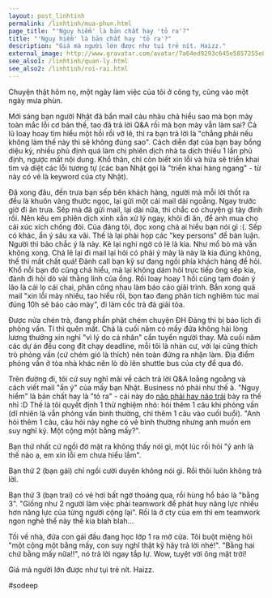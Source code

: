 ```yaml
---
layout: post_linhtinh
permalink: /linhtinh/mua-phun.html
page_title: "'Nguy hiểm' là bản chất hay 'tỏ ra'?"
title: "'Nguy hiểm' là bản chất hay 'tỏ ra'?"
description: "Giá mà người lớn được như tụi trẻ nít. Haizz."
external_image: http://www.gravatar.com/avatar/7a64ed9293c645e5857255e8f2320a8d?s=292
see_also1: /linhtinh/quan-ly.html
see_also2: /linhtinh/roi-rai.html
---
```


Chuyện thật hôm nọ, một ngày làm việc của tôi ở công ty, cũng vào một ngày mưa phùn.

Mới sáng bạn người Nhật đã bắn mail càu nhàu chả hiểu sao mà bọn mày toàn mắc lỗi cơ bản thế, tao đã trả lời Q&A rồi mà bọn mày vẫn làm sai? Cả lũ loay hoay tìm hiểu một hồi rồi vỡ lẽ, thì ra bạn trả lời là "chẳng phải nếu không làm thế này thì sẽ không đúng sao". Cách diễn đạt của bạn bay bổng diệu kỳ, nhiều phủ định quá làm chị phiên dịch nhà ta dịch thiếu 1 lần phủ định, ngược mất nội dung. Khổ thân, chỉ còn biết xin lỗi và hứa sẽ triển khai tìm và diệt các lỗi tương tự (các bạn Nhật gọi là "triển khai hàng ngang" - từ này có vẻ là keyword của cty Nhật).

Đã xong đâu, đến trưa bạn sếp bên khách hàng, người mà mỗi lời thốt ra đều là khuôn vàng thước ngọc, lại gửi một cái mail dài ngoẵng. Ngay trước giờ đi ăn trưa. Sếp mà đã gửi mail, lại dài nữa, thì chắc có chuyện gì tày đình rồi. Nên kêu em phiên dịch xinh xắn xử lý ngay, khỏi đi ăn, để anh mua cho cái xúc xích chống đói. Của đáng tội, đọc xong chả ai hiểu bạn nói gì :(. Sếp có khác, ẩn ý sâu xa vãi. Thế là lại phải họp các "key persons" để bàn luận. Người thì bảo chắc ý là này. Kẻ lại nghi ngờ có lẽ là kia. Như mổ bò mà vẫn không xong. Chả lẽ lại đi mail lại hỏi có phải ý mày là này là kia đúng không, thế thì mất chất quá! Đành call bạn kỹ sư đang ngồi phía khách hàng để hỏi. Khổ nỗi bạn đó cũng chả hiểu, mà lại không dám hỏi trực tiếp ông sếp kia, đành đi hỏi dò vài thằng lính của ổng. Rồi loay hoay 1 hồi cũng tạm đoán ý lão là cái lọ cái chai, phân công nhau làm báo cáo giải trình. Bắn xong quả mail "xin lỗi mày nhiều, tao hiểu rồi, bọn tao đang phân tích nghiêm túc mai đúng 10h sẽ báo cáo mày", đi làm cốc trà đá giải tỏa.

Được nửa chén trà, đang phần phật chém chuyện ĐH Đảng thì bị báo lịch đi phỏng vấn. Tí thì quên mất. Chả là cuối năm có mấy đứa không hài lòng lương thưởng xin nghỉ "vì lý do cá nhân" cần tuyển người thay. Mà cuối năm các dự án đều cong đít chạy deadline, mỗi tôi là nhàn cư, với lại cũng thích trò phỏng vấn (cứ chém gió là thích) nên toàn đứng ra nhận làm. Địa điểm phỏng vấn ở tòa nhà khác nên lò dò lên shuttle bus của cty để qua đó.

Trên đường đi, tôi cứ suy nghĩ mãi về cách trả lời Q&A loằng ngoằng và cách viết mail "ẩn ý" của mấy bạn Nhật. Business nó phải như thế à. "Nguy hiểm" là bản chất hay là "tỏ ra" - cái này do <a href="/nao-trai-nao-phai.html">não phải hay não trái</a> bày ra thế nhỉ :D Thế là tôi quyết định 1 thử nghiệm nhỏ: hỏi thêm 1 câu khi phỏng vấn (dĩ nhiên là vẫn phỏng vấn bình thường, chỉ thêm 1 câu vào cuối buổi). "Anh hỏi thêm 1 câu, câu hỏi này nghe có vẻ bình thường nhưng anh muốn em suy nghĩ kỹ. Một cộng một bằng mấy?".

Bạn thứ nhất cứ ngồi đờ mặt ra không thấy nói gì, một lúc rồi hỏi "ý anh là thế nào ạ, em xin lỗi em chưa hiểu lắm".

Bạn thứ 2 (bạn gái) chỉ ngồi cười duyên không nói gì. Rồi thôi luôn không trả lời.

Bạn thứ 3 (bạn trai) có vẻ hơi bất ngờ thoáng qua, rồi hùng hổ bảo là "bằng 3". "Giống như 2 người làm việc phải teamwork để phát huy năng lực nhiều hơn năng lực của từng người cộng lại". Rồi là ở cty của em thì em teamwork ngon nghẻ thế này thế kia blah blah...

Tối về nhà, đứa con gái đầu đang học lớp 1 ra mở cửa. Tôi buột miệng hỏi "một cộng một bằng mấy, con suy nghĩ thật kỹ hãy trả lời nhé!". "Bằng hai chứ bằng mấy nữa!!", nó trả lời ngay tắp lự. Wow, tuyệt vời ông mặt trời!

Giá mà người lớn được như tụi trẻ nít. Haizz.

<p>#sodeep</p>